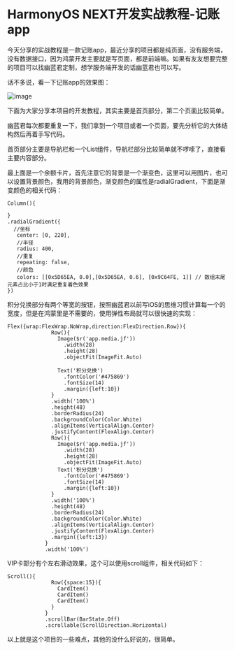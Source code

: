 # HarmonyOS NEXT开发实战教程-记账app
今天分享的实战教程是一款记账app，最近分享的项目都是纯页面，没有服务端，没有数据接口，因为鸿蒙开发主要就是写页面，都是前端嘛。如果有友友想要完整的项目可以找幽蓝君定制，想学服务端开发的话幽蓝君也可以写。

话不多说，看一下记账app的效果图：

![image](https://github.com/user-attachments/assets/3ea9a6e4-596c-4119-9414-00b9db38bb19)

下面为大家分享本项目的开发教程，其实主要是首页部分，第二个页面比较简单。

幽蓝君每次都要重复一下，我们拿到一个项目或者一个页面，要先分析它的大体结构然后再着手写代码。

首页部分主要是导航栏和一个List组件，导航栏部分比较简单就不啰嗦了，直接看主要内容部分。

最上面是一个余额卡片，首先注意它的背景是一个渐变色，这里可以用图片，也可以设置背景颜色，我用的背景颜色，渐变颜色的属性是radialGradient，下面是渐变颜色的相关代码：

```
Column(){

}
.radialGradient({
  //坐标
   center: [0, 220],
   //半径
   radius: 400,
   //重复
   repeating: false,
   //颜色
   colors: [[0x5D65EA, 0.0],[0x5D65EA, 0.6], [0x9C64FE, 1]] // 数组末尾元素占比小于1时满足重复着色效果
})

```

积分兑换部分有两个等宽的按钮，按照幽蓝君以前写iOS的思维习惯计算每一个的宽度，但是在鸿蒙里是不需要的，使用弹性布局就可以很快速的实现：

```
Flex({wrap:FlexWrap.NoWrap,direction:FlexDirection.Row}){
              Row(){
                Image($r('app.media.jf'))
                  .width(28)
                  .height(28)
                  .objectFit(ImageFit.Auto)

                Text('积分兑换')
                  .fontColor('#475869')
                  .fontSize(14)
                  .margin({left:10})
              }
              .width('100%')
              .height(48)
              .borderRadius(24)
              .backgroundColor(Color.White)
              .alignItems(VerticalAlign.Center)
              .justifyContent(FlexAlign.Center)
              Row(){
                Image($r('app.media.jf'))
                  .width(28)
                  .height(28)
                  .objectFit(ImageFit.Auto)
                Text('积分兑换')
                  .fontColor('#475869')
                  .fontSize(14)
                  .margin({left:10})
              }
              .width('100%')
              .height(48)
              .borderRadius(24)
              .backgroundColor(Color.White)
              .alignItems(VerticalAlign.Center)
              .justifyContent(FlexAlign.Center)
              .margin({left:13})
            }
            .width('100%')
```


VIP卡部分有个左右滑动效果，这个可以使用scroll组件，相关代码如下：

```
Scroll(){
              Row({space:15}){
                CardItem()
                CardItem()
                CardItem()
              }
            }
            .scrollBar(BarState.Off)
            .scrollable(ScrollDirection.Horizontal)

```

以上就是这个项目的一些难点，其他的没什么好说的，很简单。
